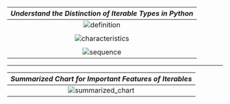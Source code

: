 | *Understand the Distinction of Iterable Types in Python* |
|:--:|
| ![definition](https://github.com/user-attachments/assets/f26d50b4-d287-4781-a51f-4f9075fa5603) |
||
| ![characteristics](https://github.com/user-attachments/assets/a69db5cb-9e2f-476a-91d0-3011d546c0a1) |
||
| ![sequence](https://github.com/user-attachments/assets/4766daef-c6d9-41f7-bd44-1c5bfdb2e12d) |

---

| *Summarized Chart for Important Features of Iterables* |
|:--:|
| ![summarized_chart](https://github.com/user-attachments/assets/56dd3f4d-f0a5-44e2-93f6-2c74396d5a15) |